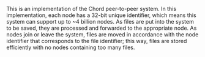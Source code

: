 This is an implementation of the Chord peer-to-peer system. In this implementation, each node has a 32-bit unique identifier, which means this system can support up to ~4 billion nodes. As files are put into the system to be saved, they are processed and forwarded to the appropriate node. As nodes join or leave the system, files are moved in accordance with the node identifier that corresponds to the file identifier; this way, files are stored efficiently with no nodes containing too many files.

